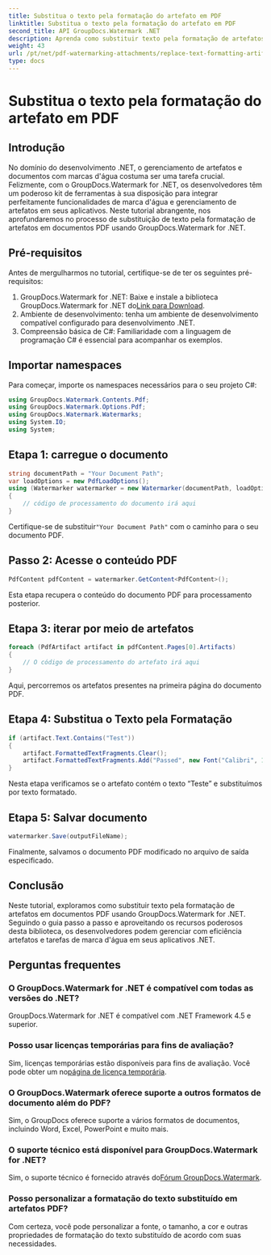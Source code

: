 ```yaml
---
title: Substitua o texto pela formatação do artefato em PDF
linktitle: Substitua o texto pela formatação do artefato em PDF
second_title: API GroupDocs.Watermark .NET
description: Aprenda como substituir texto pela formatação de artefatos em documentos PDF usando GroupDocs.Watermark for .NET. Melhore o gerenciamento de documentos sem esforço.
weight: 43
url: /pt/net/pdf-watermarking-attachments/replace-text-formatting-artifact-pdf/
type: docs
---
```

# Substitua o texto pela formatação do artefato em PDF

## Introdução
No domínio do desenvolvimento .NET, o gerenciamento de artefatos e documentos com marcas d'água costuma ser uma tarefa crucial. Felizmente, com o GroupDocs.Watermark for .NET, os desenvolvedores têm um poderoso kit de ferramentas à sua disposição para integrar perfeitamente funcionalidades de marca d'água e gerenciamento de artefatos em seus aplicativos. Neste tutorial abrangente, nos aprofundaremos no processo de substituição de texto pela formatação de artefatos em documentos PDF usando GroupDocs.Watermark for .NET.
## Pré-requisitos
Antes de mergulharmos no tutorial, certifique-se de ter os seguintes pré-requisitos:
1.  GroupDocs.Watermark for .NET: Baixe e instale a biblioteca GroupDocs.Watermark for .NET do[Link para Download](https://releases.groupdocs.com/Watermark/net/).
2. Ambiente de desenvolvimento: tenha um ambiente de desenvolvimento compatível configurado para desenvolvimento .NET.
3. Compreensão básica de C#: Familiaridade com a linguagem de programação C# é essencial para acompanhar os exemplos.

## Importar namespaces
Para começar, importe os namespaces necessários para o seu projeto C#:
```csharp
using GroupDocs.Watermark.Contents.Pdf;
using GroupDocs.Watermark.Options.Pdf;
using GroupDocs.Watermark.Watermarks;
using System.IO;
using System;
```
## Etapa 1: carregue o documento
```csharp
string documentPath = "Your Document Path";
var loadOptions = new PdfLoadOptions();
using (Watermarker watermarker = new Watermarker(documentPath, loadOptions))
{
    // código de processamento do documento irá aqui
}
```
 Certifique-se de substituir`"Your Document Path"` com o caminho para o seu documento PDF.
## Passo 2: Acesse o conteúdo PDF
```csharp
PdfContent pdfContent = watermarker.GetContent<PdfContent>();
```
Esta etapa recupera o conteúdo do documento PDF para processamento posterior.
## Etapa 3: iterar por meio de artefatos
```csharp
foreach (PdfArtifact artifact in pdfContent.Pages[0].Artifacts)
{
    // O código de processamento do artefato irá aqui
}
```
Aqui, percorremos os artefatos presentes na primeira página do documento PDF.
## Etapa 4: Substitua o Texto pela Formatação
```csharp
if (artifact.Text.Contains("Test"))
{
    artifact.FormattedTextFragments.Clear();
    artifact.FormattedTextFragments.Add("Passed", new Font("Calibri", 19, FontStyle.Bold), Color.Red, Color.Aqua);
}
```
Nesta etapa verificamos se o artefato contém o texto “Teste” e substituímos por texto formatado.
## Etapa 5: Salvar documento
```csharp
watermarker.Save(outputFileName);
```
Finalmente, salvamos o documento PDF modificado no arquivo de saída especificado.

## Conclusão
Neste tutorial, exploramos como substituir texto pela formatação de artefatos em documentos PDF usando GroupDocs.Watermark for .NET. Seguindo o guia passo a passo e aproveitando os recursos poderosos desta biblioteca, os desenvolvedores podem gerenciar com eficiência artefatos e tarefas de marca d'água em seus aplicativos .NET.
## Perguntas frequentes
### O GroupDocs.Watermark for .NET é compatível com todas as versões do .NET?
GroupDocs.Watermark for .NET é compatível com .NET Framework 4.5 e superior.
### Posso usar licenças temporárias para fins de avaliação?
 Sim, licenças temporárias estão disponíveis para fins de avaliação. Você pode obter um no[página de licença temporária](https://purchase.groupdocs.com/temporary-license/).
### O GroupDocs.Watermark oferece suporte a outros formatos de documento além do PDF?
Sim, o GroupDocs oferece suporte a vários formatos de documentos, incluindo Word, Excel, PowerPoint e muito mais.
### O suporte técnico está disponível para GroupDocs.Watermark for .NET?
 Sim, o suporte técnico é fornecido através do[Fórum GroupDocs.Watermark](https://forum.groupdocs.com/c/watermark/19).
### Posso personalizar a formatação do texto substituído em artefatos PDF?
Com certeza, você pode personalizar a fonte, o tamanho, a cor e outras propriedades de formatação do texto substituído de acordo com suas necessidades.